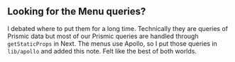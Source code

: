 ## Looking for the Menu queries?

I debated where to put them for a long time. Technically they are queries of Prismic data but most of our Prismic queries are handled through `getStaticProps` in Next. The menus use Apollo, so I put those queries in `lib/apollo` and added this note. Felt like the best of both worlds.